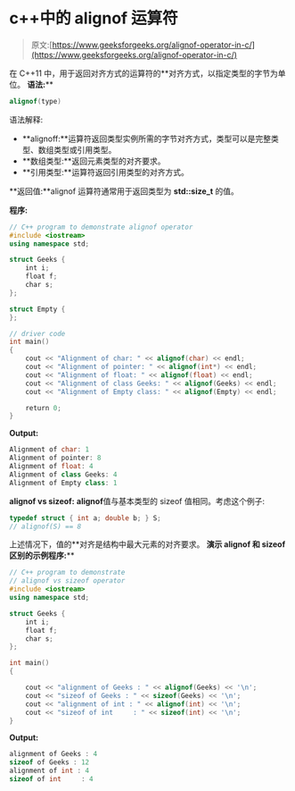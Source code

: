 # c++中的 alignof 运算符

> 原文:[https://www.geeksforgeeks.org/alignof-operator-in-c/](https://www.geeksforgeeks.org/alignof-operator-in-c/)

在 C++11 中，用于返回对齐方式的运算符的**对齐方式，以指定类型的字节为单位。
**语法:****

```cpp
alignof(type)
```

语法解释:

*   **alignoff:**运算符返回类型实例所需的字节对齐方式，类型可以是完整类型、数组类型或引用类型。
*   **数组类型:**返回元素类型的对齐要求。
*   **引用类型:**运算符返回引用类型的对齐方式。

**返回值:**alignof 运算符通常用于返回类型为 **std::size_t** 的值。

**程序:**

```cpp
// C++ program to demonstrate alignof operator
#include <iostream>
using namespace std;

struct Geeks {
    int i;
    float f;
    char s;
};

struct Empty {
};

// driver code
int main()
{
    cout << "Alignment of char: " << alignof(char) << endl;
    cout << "Alignment of pointer: " << alignof(int*) << endl;
    cout << "Alignment of float: " << alignof(float) << endl;
    cout << "Alignment of class Geeks: " << alignof(Geeks) << endl;
    cout << "Alignment of Empty class: " << alignof(Empty) << endl;

    return 0;
}
```

**Output:**

```cpp
Alignment of char: 1
Alignment of pointer: 8
Alignment of float: 4
Alignment of class Geeks: 4
Alignment of Empty class: 1

```

**alignof vs sizeof:**
**alignof**值与基本类型的 sizeof 值相同。考虑这个例子:

```cpp
typedef struct { int a; double b; } S;  
// alignof(S) == 8  

```

上述情况下，值的**对齐是结构中最大元素的对齐要求。
**演示 alignof 和 sizeof 区别的示例程序:****

```cpp
// C++ program to demonstrate
// alignof vs sizeof operator
#include <iostream>
using namespace std;

struct Geeks {
    int i;
    float f;
    char s;
};

int main()
{

    cout << "alignment of Geeks : " << alignof(Geeks) << '\n';
    cout << "sizeof of Geeks : " << sizeof(Geeks) << '\n';
    cout << "alignment of int : " << alignof(int) << '\n';
    cout << "sizeof of int     : " << sizeof(int) << '\n';
}
```

**Output:**

```cpp
alignment of Geeks : 4
sizeof of Geeks : 12
alignment of int : 4
sizeof of int     : 4

```